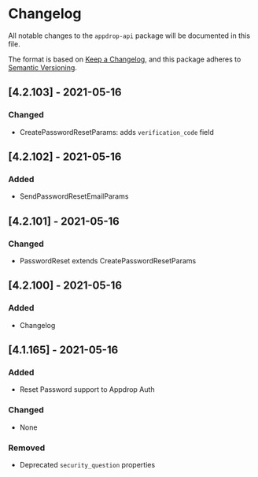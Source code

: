 # Changelog

All notable changes to the `appdrop-api` package will be documented in this file.

The format is based on [Keep a Changelog](https://keepachangelog.com/en/1.0.0/),
and this package adheres to [Semantic Versioning](https://semver.org/spec/v2.0.0.html).

## [4.2.103] - 2021-05-16

### Changed

- CreatePasswordResetParams: adds `verification_code` field

## [4.2.102] - 2021-05-16

### Added

- SendPasswordResetEmailParams

## [4.2.101] - 2021-05-16

### Changed

- PasswordReset extends CreatePasswordResetParams

## [4.2.100] - 2021-05-16

### Added

- Changelog

## [4.1.165] - 2021-05-16

### Added

- Reset Password support to Appdrop Auth

### Changed

- None

### Removed

- Deprecated `security_question` properties